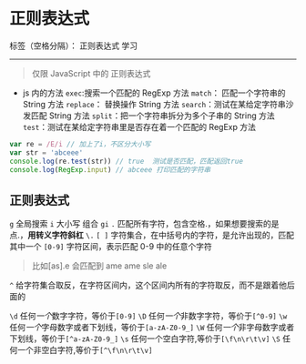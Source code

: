 # 正则表达式

标签（空格分隔）： 正则表达式 学习

---

> 仅限 JavaScript 中的 正则表达式

- js 内的方法
  `exec`:搜索一个匹配的 RegExp 方法
  `match`： 匹配一个字符串的 String 方法
  `replace`： 替换操作 String 方法
  `search`：测试在某给定字符串沙发匹配 String 方法
  `split`：把一个字符串拆分为多个子串的 String 方法
  `test`：测试在某给定字符串里是否存在着一个匹配的 RegExp 方法

```js
var re = /E/i // 加上了i，不区分大小写
var str = 'abceee'
console.log(re.test(str)) // true  测试是否匹配，匹配返回true
console.log(RegExp.input) // abceee 打印匹配的字符串
```

## 正则表达式

`g` 全局搜索
`i` 大小写
组合 `gi`
`.` 匹配所有字符，包含空格.，如果想要搜索的是点.，**用转义字符斜杠** `\.`
`[ ]` 字符集合，在中括号内的字符，是允许出现的，匹配其中一个
`[0-9]` 字符区间，表示匹配 0-9 中的任意个字符

> 比如[as].e 会匹配到
> ame
> ame
> sle
> ale

`^` 给字符集合取反，在字符区间内，这个区间内所有的字符取反，而不是跟着他后面的

`\d` 任何*一个*数字字符，等价于`[0-9]`
`\D` 任何*一个*非数字字符，等价于`[^0-9]`
`\w` 任何*一个*字母数字或者下划线，等价于`[a-zA-Z0-9_]`
`\W` 任何*一个*非字母数字或者下划线，等价于`[^a-zA-Z0-9_]`
`\s` 任何一个空白字符,等价于`[\f\n\r\t\v]`
`\S` 任何一个非空白字符,等价于`[^\f\n\r\t\v]`
